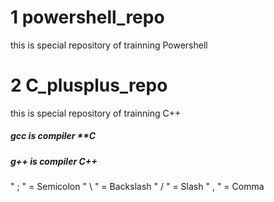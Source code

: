 # 1 powershell_repo 
this is special repository of trainning Powershell

# 2 C_plusplus_repo
this is special repository of trainning C++

  ##### gcc is compiler **C
  ##### g++ is compiler **C++**

  " ; " = Semicolon
  " \ " = Backslash
  " / " = Slash
  " , " = Comma
